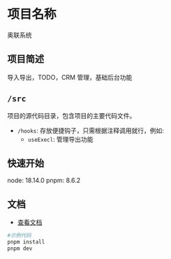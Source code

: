 # 项目名称

奥联系统

## 项目简述

导入导出，TODO，CRM 管理，基础后台功能

## `/src`

项目的源代码目录，包含项目的主要代码文件。

- `/hooks`: 存放便捷钩子，只需根据注释调用就行，例如:
  - `useExecl`: 管理导出功能

## 快速开始

node: 18.14.0
pnpm: 8.6.2

## 文档

- [查看文档](https://yiming_chang.gitee.io/pure-admin-doc)

```bash
#示例代码
pnpm install
pnpm dev
```
